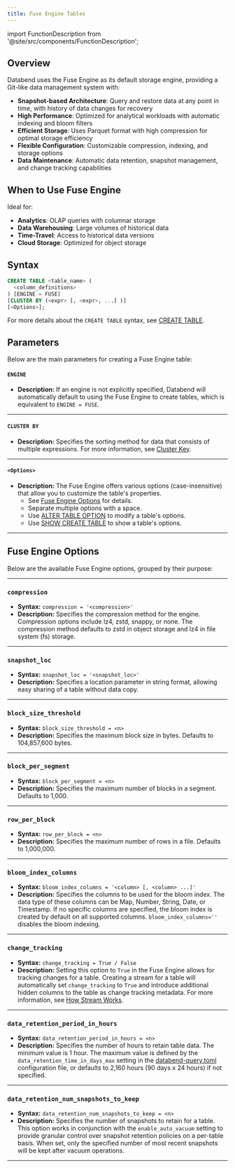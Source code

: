```yaml
---
title: Fuse Engine Tables
---
```


import FunctionDescription from '@site/src/components/FunctionDescription';

<FunctionDescription description="Introduced or updated: v1.2.733"/>

## Overview

Databend uses the Fuse Engine as its default storage engine, providing a Git-like data management system with:

- **Snapshot-based Architecture**: Query and restore data at any point in time, with history of data changes for recovery
- **High Performance**: Optimized for analytical workloads with automatic indexing and bloom filters
- **Efficient Storage**: Uses Parquet format with high compression for optimal storage efficiency
- **Flexible Configuration**: Customizable compression, indexing, and storage options
- **Data Maintenance**: Automatic data retention, snapshot management, and change tracking capabilities

## When to Use Fuse Engine

Ideal for:
- **Analytics**: OLAP queries with columnar storage
- **Data Warehousing**: Large volumes of historical data
- **Time-Travel**: Access to historical data versions
- **Cloud Storage**: Optimized for object storage

## Syntax

```sql
CREATE TABLE <table_name> (
  <column_definitions>
) [ENGINE = FUSE]
[CLUSTER BY (<expr> [, <expr>, ...] )]
[<Options>];
```

For more details about the `CREATE TABLE` syntax, see [CREATE TABLE](../../10-sql-commands/00-ddl/01-table/10-ddl-create-table.md).

## Parameters

Below are the main parameters for creating a Fuse Engine table:

#### `ENGINE`
- **Description:**
  If an engine is not explicitly specified, Databend will automatically default to using the Fuse Engine to create tables, which is equivalent to `ENGINE = FUSE`.

---

#### `CLUSTER BY`
- **Description:**
  Specifies the sorting method for data that consists of multiple expressions. For more information, see [Cluster Key](/guides/performance/cluster-key).

---

#### `<Options>`
- **Description:**
  The Fuse Engine offers various options (case-insensitive) that allow you to customize the table's properties.
  - See [Fuse Engine Options](#fuse-engine-options) for details.
  - Separate multiple options with a space.
  - Use [ALTER TABLE OPTION](../../10-sql-commands/00-ddl/01-table/90-alter-table-option.md) to modify a table's options.
  - Use [SHOW CREATE TABLE](../../10-sql-commands/00-ddl/01-table/show-create-table.md) to show a table's options.

---

## Fuse Engine Options

Below are the available Fuse Engine options, grouped by their purpose:

---

### `compression`
- **Syntax:**
  `compression = '<compression>'`
- **Description:**
  Specifies the compression method for the engine. Compression options include lz4, zstd, snappy, or none. The compression method defaults to zstd in object storage and lz4 in file system (fs) storage.

---

### `snapshot_loc`
- **Syntax:**
  `snapshot_loc = '<snapshot_loc>'`
- **Description:**
  Specifies a location parameter in string format, allowing easy sharing of a table without data copy.

---


### `block_size_threshold`
- **Syntax:**
  `block_size_threshold = <n>`
- **Description:**
  Specifies the maximum block size in bytes. Defaults to 104,857,600 bytes.

---

### `block_per_segment`
- **Syntax:**
  `block_per_segment = <n>`
- **Description:**
  Specifies the maximum number of blocks in a segment. Defaults to 1,000.

---

### `row_per_block`
- **Syntax:**
  `row_per_block = <n>`
- **Description:**
  Specifies the maximum number of rows in a file. Defaults to 1,000,000.

---

### `bloom_index_columns`
- **Syntax:**
  `bloom_index_columns = '<column> [, <column> ...]'`
- **Description:**
  Specifies the columns to be used for the bloom index. The data type of these columns can be Map, Number, String, Date, or Timestamp. If no specific columns are specified, the bloom index is created by default on all supported columns. `bloom_index_columns=''` disables the bloom indexing.

---

### `change_tracking`
- **Syntax:**
  `change_tracking = True / False`
- **Description:**
  Setting this option to `True` in the Fuse Engine allows for tracking changes for a table. Creating a stream for a table will automatically set `change_tracking` to `True` and introduce additional hidden columns to the table as change tracking metadata. For more information, see [How Stream Works](/guides/load-data/continuous-data-pipelines/stream#how-stream-works).

---

### `data_retention_period_in_hours`
- **Syntax:**
  `data_retention_period_in_hours = <n>`
- **Description:**
  Specifies the number of hours to retain table data. The minimum value is 1 hour. The maximum value is defined by the `data_retention_time_in_days_max` setting in the [databend-query.toml](https://github.com/databendlabs/databend/blob/main/scripts/distribution/configs/databend-query.toml) configuration file, or defaults to 2,160 hours (90 days x 24 hours) if not specified.

---

### `data_retention_num_snapshots_to_keep`
- **Syntax:**
  `data_retention_num_snapshots_to_keep = <n>`
- **Description:**
  Specifies the number of snapshots to retain for a table. This option works in conjunction with the `enable_auto_vacuum` setting to provide granular control over snapshot retention policies on a per-table basis. When set, only the specified number of most recent snapshots will be kept after vacuum operations.

---
